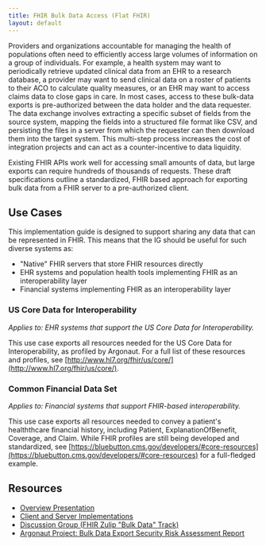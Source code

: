 ```yaml
---
title: FHIR Bulk Data Access (Flat FHIR)
layout: default
---
```


Providers and organizations accountable for managing the health of populations often need to efficiently access large volumes of information on a group of individuals. For example, a health system may want to periodically retrieve updated clinical data from an EHR to a research database, a provider may want to send clinical data on a roster of patients to their ACO to calculate quality measures, or an EHR may want to access claims data to close gaps in care. In most cases, access to these bulk-data exports is pre-authorized between the data holder and the data requester. The data exchange involves extracting a specific subset of fields from the source system, mapping the fields into a structured file format like CSV, and persisting the files in a server from which the requester can then download them into the target system. This multi-step process increases the cost of integration projects and can act as a counter-incentive to data liquidity.

Existing FHIR APIs work well for accessing small amounts of data, but large exports can require hundreds of thousands of requests. These draft specifications outline a standardized, FHIR based approach for exporting bulk data from a FHIR server to a pre-authorized client.

## Use Cases

This implementation guide is designed to support sharing any data that can be represented in FHIR. This means that the IG should be useful for such diverse systems as:

* "Native" FHIR servers that store FHIR resources directly
* EHR systems and population health tools implementing FHIR as an interoperability layer
* Financial systems implementing FHIR as an interoperability layer

### US Core Data for Interoperability
*Applies to: EHR systems that support the US Core Data for Interoperability.*

This use case exports all resources needed for the US Core Data for Interoperability, as profiled by Argonaut. For a full list of these resources and profiles, see [http://www.hl7.org/fhir/us/core/](http://www.hl7.org/fhir/us/core/).

### Common Financial Data Set
*Applies to: Financial systems that support FHIR-based interoperability.*

This use case exports all resources needed to convey a patient's healththcare financial history, including Patient, ExplanationOfBenefit, Coverage, and Claim. While FHIR profiles are still being developed and standardized, see [https://bluebutton.cms.gov/developers/#core-resources](https://bluebutton.cms.gov/developers/#core-resources) for a full-fledged example.

## Resources
* [Overview Presentation](https://docs.google.com/presentation/d/14ZHmam9hwz6-SsCG1YqUIQnJ56bvSqEatebltgEVR6c/edit?usp=sharing)
* [Client and Server Implementations](https://github.com/smart-on-fhir/fhir-bulk-data-docs/blob/master/implementations.md)
* [Discussion Group (FHIR Zulip "Bulk Data" Track)](https://chat.fhir.org/#narrow/stream/bulk.20data)
* [Argonaut Project: Bulk Data Export Security Risk Assessment Report](authorization/security-risk-assessment-report.pdf)
